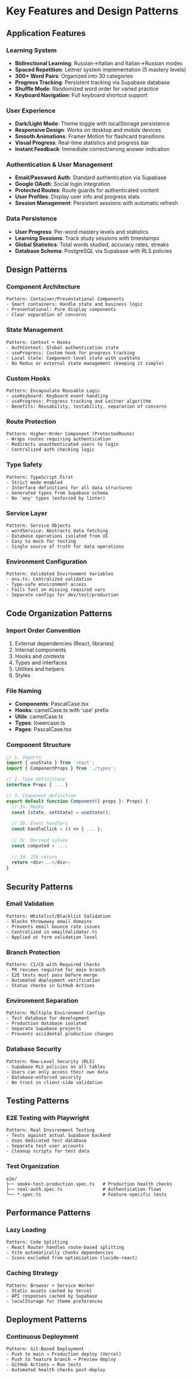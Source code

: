 # Key Features and Design Patterns

## Application Features

### Learning System
- **Bidirectional Learning**: Russian→Italian and Italian→Russian modes
- **Spaced Repetition**: Leitner system implementation (5 mastery levels)
- **300+ Word Pairs**: Organized into 30 categories
- **Progress Tracking**: Persistent tracking via Supabase database
- **Shuffle Mode**: Randomized word order for varied practice
- **Keyboard Navigation**: Full keyboard shortcut support

### User Experience
- **Dark/Light Mode**: Theme toggle with localStorage persistence
- **Responsive Design**: Works on desktop and mobile devices
- **Smooth Animations**: Framer Motion for flashcard transitions
- **Visual Progress**: Real-time statistics and progress bar
- **Instant Feedback**: Immediate correct/wrong answer indication

### Authentication & User Management
- **Email/Password Auth**: Standard authentication via Supabase
- **Google OAuth**: Social login integration
- **Protected Routes**: Route guards for authenticated content
- **User Profiles**: Display user info and progress stats
- **Session Management**: Persistent sessions with automatic refresh

### Data Persistence
- **User Progress**: Per-word mastery levels and statistics
- **Learning Sessions**: Track study sessions with timestamps
- **Global Statistics**: Total words studied, accuracy rates, streaks
- **Database Schema**: PostgreSQL via Supabase with RLS policies

## Design Patterns

### Component Architecture
```
Pattern: Container/Presentational Components
- Smart containers: Handle state and business logic
- Presentational: Pure display components
- Clear separation of concerns
```

### State Management
```
Pattern: Context + Hooks
- AuthContext: Global authentication state
- useProgress: Custom hook for progress tracking
- Local state: Component-level state with useState
- No Redux or external state management (keeping it simple)
```

### Custom Hooks
```
Pattern: Encapsulate Reusable Logic
- useKeyboard: Keyboard event handling
- useProgress: Progress tracking and Leitner algorithm
- Benefits: Reusability, testability, separation of concerns
```

### Route Protection
```
Pattern: Higher-Order Component (ProtectedRoute)
- Wraps routes requiring authentication
- Redirects unauthenticated users to login
- Centralized auth checking logic
```

### Type Safety
```
Pattern: TypeScript First
- Strict mode enabled
- Interface definitions for all data structures
- Generated types from Supabase schema
- No 'any' types (enforced by linter)
```

### Service Layer
```
Pattern: Service Objects
- wordService: Abstracts data fetching
- Database operations isolated from UI
- Easy to mock for testing
- Single source of truth for data operations
```

### Environment Configuration
```
Pattern: Validated Environment Variables
- env.ts: Centralized validation
- Type-safe environment access
- Fails fast on missing required vars
- Separate configs for dev/test/production
```

## Code Organization Patterns

### Import Order Convention
1. External dependencies (React, libraries)
2. Internal components
3. Hooks and contexts
4. Types and interfaces
5. Utilities and helpers
6. Styles

### File Naming
- **Components**: PascalCase.tsx
- **Hooks**: camelCase.ts with 'use' prefix
- **Utils**: camelCase.ts
- **Types**: lowercase.ts
- **Pages**: PascalCase.tsx

### Component Structure
```typescript
// 1. Imports
import { useState } from 'react';
import { ComponentProps } from './types';

// 2. Type definitions
interface Props { ... }

// 3. Component definition
export default function Component({ props }: Props) {
  // 3a. Hooks
  const [state, setState] = useState();
  
  // 3b. Event handlers
  const handleClick = () => { ... };
  
  // 3c. Derived values
  const computed = ...;
  
  // 3d. JSX return
  return <div>...</div>;
}
```

## Security Patterns

### Email Validation
```
Pattern: Whitelist/Blacklist Validation
- Blocks throwaway email domains
- Prevents email bounce rate issues
- Centralized in emailValidator.ts
- Applied at form validation level
```

### Branch Protection
```
Pattern: CI/CD with Required Checks
- PR reviews required for main branch
- E2E tests must pass before merge
- Automated deployment verification
- Status checks in GitHub Actions
```

### Environment Separation
```
Pattern: Multiple Environment Configs
- Test database for development
- Production database isolated
- Separate Supabase projects
- Prevents accidental production changes
```

### Database Security
```
Pattern: Row-Level Security (RLS)
- Supabase RLS policies on all tables
- Users can only access their own data
- Database-enforced security
- No trust in client-side validation
```

## Testing Patterns

### E2E Testing with Playwright
```
Pattern: Real Environment Testing
- Tests against actual Supabase backend
- Uses dedicated test database
- Separate test user accounts
- Cleanup scripts for test data
```

### Test Organization
```
e2e/
├── smoke-test-production.spec.ts   # Production health checks
├── real-auth.spec.ts               # Authentication flows
└── *.spec.ts                       # Feature-specific tests
```

## Performance Patterns

### Lazy Loading
```
Pattern: Code Splitting
- React Router handles route-based splitting
- Vite automatically chunks dependencies
- Icons excluded from optimization (lucide-react)
```

### Caching Strategy
```
Pattern: Browser + Service Worker
- Static assets cached by Vercel
- API responses cached by Supabase
- localStorage for theme preferences
```

## Deployment Patterns

### Continuous Deployment
```
Pattern: Git-Based Deployment
- Push to main → Production deploy (Vercel)
- Push to feature branch → Preview deploy
- GitHub Actions → Run tests
- Automated health checks post-deploy
```
